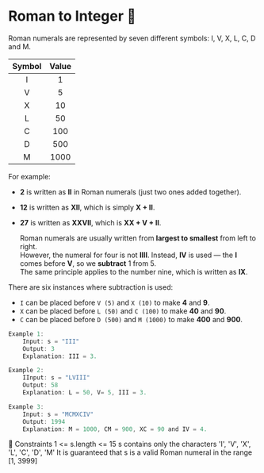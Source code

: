# Roman to Integer 🧩

Roman numerals are represented by seven different symbols: I, V, X, L, C, D and M.

| Symbol | Value |
|:------:|:------:|
| I | 1 |
| V | 5 |
| X | 10 |
| L | 50 |
| C | 100 |
| D | 500 |
| M | 1000 |

For example:
- **2** is written as **II** in Roman numerals (just two ones added together).
- **12** is written as **XII**, which is simply **X + II**.
- **27** is written as **XXVII**, which is **XX + V + II**.

  Roman numerals are usually written from **largest to smallest** from left to right.  
  However, the numeral for four is not **IIII**. Instead, **IV** is used — the **I** comes before **V**, so we **subtract** 1 from 5.  
  The same principle applies to the number nine, which is written as **IX**.

There are six instances where subtraction is used:

- `I` can be placed before `V (5)` and `X (10)` to make **4** and **9**.
- `X` can be placed before `L (50)` and `C (100)` to make **40** and **90**.
- `C` can be placed before `D (500)` and `M (1000)` to make **400** and **900**.


```java
Example 1:
    Input: s = "III"
    Output: 3
    Explanation: III = 3.
```

```java
Example 2:
    IInput: s = "LVIII"
    Output: 58
    Explanation: L = 50, V= 5, III = 3.
```

```java
Example 3:
    Input: s = "MCMXCIV"
    Output: 1994
    Explanation: M = 1000, CM = 900, XC = 90 and IV = 4.
```

🧩 Constraints
1 <= s.length <= 15
s contains only the characters 'I', 'V', 'X', 'L', 'C', 'D', 'M'
It is guaranteed that s is a valid Roman numeral in the range [1, 3999]